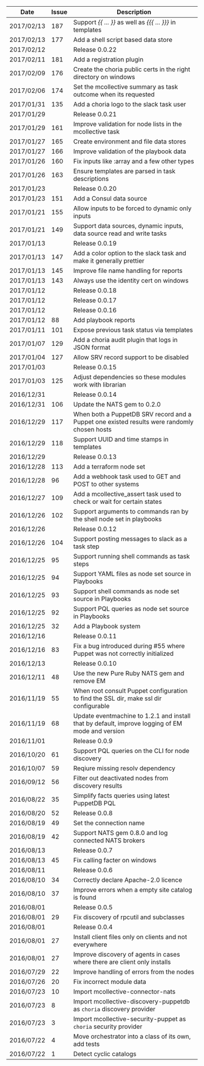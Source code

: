 |Date      |Issue |Description                                                                                              |
|----------|------|---------------------------------------------------------------------------------------------------------|
|2017/02/13|187   |Support *{{ ... }}* as well as *{{{ ... }}}* in templates                                                |
|2017/02/13|177   |Add a shell script based data store                                                                      |
|2017/02/12|      |Release 0.0.22                                                                                           |
|2017/02/11|181   |Add a registration plugin                                                                                |
|2017/02/09|176   |Create the choria public certs in the right directory on windows                                         |
|2017/02/06|174   |Set the mcollective summary as task outcome when its requested                                           |
|2017/01/31|135   |Add a choria logo to the slack task user                                                                 |
|2017/01/29|      |Release 0.0.21                                                                                           |
|2017/01/29|161   |Improve validation for node lists in the mcollective task                                                |
|2017/01/27|165   |Create environment and file data stores                                                                  |
|2017/01/27|166   |Improve validation of the playbook data                                                                  |
|2017/01/26|160   |Fix inputs like :array and a few other types                                                             |
|2017/01/26|163   |Ensure templates are parsed in task descriptions                                                         |
|2017/01/23|      |Release 0.0.20                                                                                           |
|2017/01/23|151   |Add a Consul data source                                                                                 |
|2017/01/21|155   |Allow inputs to be forced to dynamic only inputs                                                         |
|2017/01/21|149   |Support data sources, dynamic inputs, data source read and write tasks                                   |
|2017/01/13|      |Release 0.0.19                                                                                           |
|2017/01/13|147   |Add a color option to the slack task and make it generally prettier                                      |
|2017/01/13|145   |Improve file name handling for reports                                                                   |
|2017/01/13|143   |Always use the identity cert on windows                                                                  |
|2017/01/12|      |Release 0.0.18                                                                                           |
|2017/01/12|      |Release 0.0.17                                                                                           |
|2017/01/12|      |Release 0.0.16                                                                                           |
|2017/01/12|88    |Add playbook reports                                                                                     |
|2017/01/11|101   |Expose previous task status via templates                                                                |
|2017/01/07|129   |Add a choria audit plugin that logs in JSON format                                                       |
|2017/01/04|127   |Allow SRV record support to be disabled                                                                  |
|2017/01/03|      |Release 0.0.15                                                                                           |
|2017/01/03|125   |Adjust dependencies so these modules work with librarian                                                 |
|2016/12/31|      |Release 0.0.14                                                                                           |
|2016/12/31|106   |Update the NATS gem to 0.2.0                                                                             |
|2016/12/29|117   |When both a PuppetDB SRV record and a Puppet one existed results were randomly chosen hosts              |
|2016/12/29|118   |Support UUID and time stamps in templates                                                                |
|2016/12/29|      |Release 0.0.13                                                                                           |
|2016/12/28|113   |Add a terraform node set                                                                                 |
|2016/12/28|96    |Add a webhook task used to GET and POST to other systems                                                 |
|2016/12/27|109   |Add a mcollective_assert task used to check or wait for certain states                                   |
|2016/12/26|102   |Support arguments to commands ran by the shell node set in playbooks                                     |
|2016/12/26|      |Release 0.0.12                                                                                           |
|2016/12/26|104   |Support posting messages to slack as a task step                                                         |
|2016/12/25|95    |Support running shell commands as task steps                                                             |
|2016/12/25|94    |Support YAML files as node set source in Playbooks                                                       |
|2016/12/25|93    |Support shell commands as node set source in Playbooks                                                   |
|2016/12/25|92    |Support PQL queries as node set source in Playbooks                                                      |
|2016/12/25|32    |Add a Playbook system                                                                                    |
|2016/12/16|      |Release 0.0.11                                                                                           |
|2016/12/16|83    |Fix a bug introduced during #55 where Puppet was not correctly initialized                               |
|2016/12/13|      |Release 0.0.10                                                                                           |
|2016/12/11|48    |Use the new Pure Ruby NATS gem and remove EM                                                             |
|2016/11/19|55    |When root consult Puppet configuration to find the SSL dir, make ssl dir configurable                    |
|2016/11/19|68    |Update eventmachine to 1.2.1 and install that by default, improve logging of EM mode and version         |
|2016/11/01|      |Release 0.0.9                                                                                            |
|2016/10/20|61    |Support PQL queries on the CLI for node discovery                                                        |
|2016/10/07|59    |Reqiure missing resolv dependency                                                                        |
|2016/09/12|56    |Filter out deactivated nodes from discovery results                                                      |
|2016/08/22|35    |Simplify facts queries using latest PuppetDB PQL                                                         |
|2016/08/20|52    |Release 0.0.8                                                                                            |
|2016/08/19|49    |Set the connection name                                                                                  |
|2016/08/19|42    |Support NATS gem 0.8.0 and log connected NATS brokers                                                    |
|2016/08/13|      |Release 0.0.7                                                                                            |
|2016/08/13|45    |Fix calling facter on windows                                                                            |
|2016/08/11|      |Release 0.0.6                                                                                            |
|2016/08/10|34    |Correctly declare Apache-2.0 licence                                                                     |
|2016/08/10|37    |Improve errors when a empty site catalog is found                                                        |
|2016/08/01|      |Release 0.0.5                                                                                            |
|2016/08/01|29    |Fix discovery of rpcutil and subclasses                                                                  |
|2016/08/01|      |Release 0.0.4                                                                                            |
|2016/08/01|27    |Install client files only on clients and not everywhere                                                  |
|2016/08/01|27    |Improve discovery of agents in cases where there are client only installs                                |
|2016/07/29|22    |Improve handling of errors from the nodes                                                                |
|2016/07/26|20    |Fix incorrect module data                                                                                |
|2016/07/23|10    |Import mcollective-connector-nats                                                                        |
|2016/07/23|8     |Import mcollective-discovery-puppetdb as `choria` discovery provider                                     |
|2016/07/23|3     |Import mcollective-security-puppet as `choria` security provider                                         |
|2016/07/22|4     |Move orchestrator into a class of its own, add tests                                                     |
|2016/07/22|1     |Detect cyclic catalogs                                                                                   |
